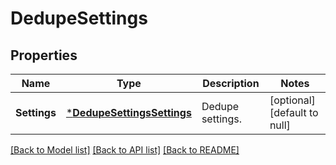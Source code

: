 # DedupeSettings

## Properties
Name | Type | Description | Notes
------------ | ------------- | ------------- | -------------
**Settings** | [***DedupeSettingsSettings**](DedupeSettingsSettings.md) | Dedupe settings. | [optional] [default to null]

[[Back to Model list]](../README.md#documentation-for-models) [[Back to API list]](../README.md#documentation-for-api-endpoints) [[Back to README]](../README.md)


